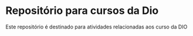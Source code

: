 # Repositório para cursos da Dio
Este repositório é destinado para atividades relacionadas aos curso da DIO
